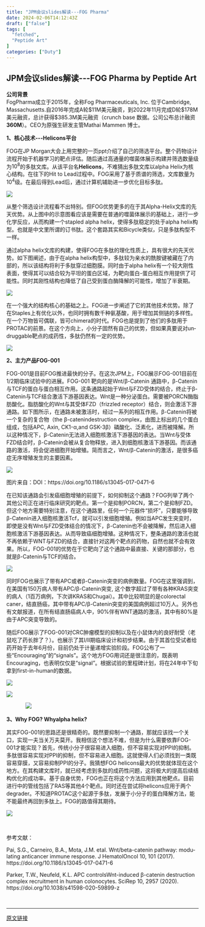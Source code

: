 ```yaml
---
title: "JPM会议slides解读---FOG Pharma"
date: 2024-02-06T14:12:43Z
draft: ["false"]
tags: [
  "fetched",
  "Peptide Art"
]
categories: ["Duty"]
---
```

JPM会议slides解读---FOG Pharma by Peptide Art
------
<div><section><strong><span>公司背景</span></strong></section><section><span lang="EN-US">FogPharma</span>成立于<span lang="EN-US">2015</span>年，全称<span lang="EN-US">Fog Pharmaceuticals, Inc. </span>位于<span lang="EN-US">Cambridge, Massachusetts.</span><span>自</span><span lang="EN-US">2016</span><span>年完成</span><span lang="EN-US">A</span><span>轮</span><span lang="EN-US">$11M</span><span>美元融资，到</span><span lang="EN-US">2022</span><span>年</span><span lang="EN-US">11</span><span>月完成</span><span lang="EN-US">D</span><span>轮</span><span lang="EN-US">$178M</span><span>美元融资，总计获得</span><span lang="EN-US">$385.3M</span><span>美元融资（</span><span lang="EN-US">crunch base </span><span>数据。</span><span>公司公布总计融资</span><strong><span lang="EN-US">360M</span></strong><span>）。</span><span lang="EN-US">CEO</span><span>为原强生研发主管</span><span lang="EN-US">Mathai Mammen </span><span>博士。</span></section><p><span><strong><span>1、核心技术---Helicons平台</span></strong></span></p><p><span lang="EN-US">FOG</span>在<span lang="EN-US">JP Morgan</span>大会上用完整的一页ppt介绍了自己的筛选平台。整个药物设计流程开始于机器学习的靶点评估。随后通过高通量的噬菌体展示构建并筛选数量级为<span lang="EN-US">10<sup>8</sup></span>的多肽文库。从该平台名<strong><span lang="EN-US">Helicons</span></strong>，不难猜出多肽文库以<span lang="EN-US">alpha Helix</span>为核心结构。在往下的<span lang="EN-US">Hit to Lead</span>过程中。<span lang="EN-US">FOG</span>采用了基于质谱的筛选，文库数量为<span lang="EN-US">10<sup>4</sup></span>级。在最后得到<span lang="EN-US">Lead</span>后，通过计算机辅助进一步优化目标多肽。<span lang="EN-US"><p></p></span></p><p><span lang="EN-US"><img data-imgfileid="100000007" data-ratio="0.5653179190751445" data-src="https://mmbiz.qpic.cn/sz_mmbiz_png/8vJuSpD3A65kjZGp9VARib2EJ79qgjmTqOnrCTicicLA9z4EgOMYjrl7svsrRLQ1MLpkvSEFdOkwKCyN586uId5Ww/640?wx_fmt=png&amp;from=appmsg" data-type="png" data-w="865" src="https://mmbiz.qpic.cn/sz_mmbiz_png/8vJuSpD3A65kjZGp9VARib2EJ79qgjmTqOnrCTicicLA9z4EgOMYjrl7svsrRLQ1MLpkvSEFdOkwKCyN586uId5Ww/640?wx_fmt=png&amp;from=appmsg"></span><span lang="EN-US"><p></p></span></p><p>从整个筛选设计流程看不出特别。但<span lang="EN-US">FOG</span>优势更多的在于其<span lang="EN-US">Alpha-Helix</span>文库的先天优势。从上图中的示意图看应该是需要在普通的噬菌体展示的基础上，进行一步化学反应，从而构建一个<span lang="EN-US">stapled alpha helix</span>，使得多肽稳定的处于<span lang="EN-US">alpha helix</span>构型。也就是中文里所谓的订书肽。这个套路其实和<span lang="EN-US">Bicycle</span>类似，只是多肽构型不一样。<span lang="EN-US"><p></p></span></p><p>通过<span lang="EN-US">alpha helix</span>文库的构建，使得<span lang="EN-US">FOG</span>在多肽的理化性质上，具有很大的先天优势。如下图阐述，由于在<span lang="EN-US">alpha helix</span>构型中，多肽较为亲水的酰胺键被藏在了内部的，所以该结构将利于多肽穿过细胞膜。同时由于<span lang="EN-US">alpha helix</span>有一个较大刚性表面，使得其可以结合较为平坦的蛋白区域，为靶向蛋白<span lang="EN-US">-</span>蛋白相互作用提供了可能性。同时其刚性结构也降低了自己受到蛋白酶降解的可能性，增加了半衰期。<span lang="EN-US"><p></p></span></p><p><img data-imgfileid="100000008" data-ratio="0.450920245398773" data-src="https://mmbiz.qpic.cn/sz_mmbiz_png/8vJuSpD3A65kjZGp9VARib2EJ79qgjmTqZLmjHJiajicOF9LicqhJTtopmxrW7fCgQOFOOZibdu3f2sbnjuREMQ5R9Q/640?wx_fmt=png&amp;from=appmsg" data-type="png" data-w="652" src="https://mmbiz.qpic.cn/sz_mmbiz_png/8vJuSpD3A65kjZGp9VARib2EJ79qgjmTqZLmjHJiajicOF9LicqhJTtopmxrW7fCgQOFOOZibdu3f2sbnjuREMQ5R9Q/640?wx_fmt=png&amp;from=appmsg"><span></span></p><p>在一个强大的结构核心的基础之上。<span lang="EN-US">FOG</span>进一步阐述了它的其他技术优势。除了在<span lang="EN-US">Staples</span>上有优化以外，也同时拥有数千种氨基酸，用于增加其侧链的多样性。在一个万物皆可偶联，皆可<span lang="EN-US">chimera</span>的时代。<span lang="EN-US">FOG</span>也是提到了他们的多肽用于<span lang="EN-US">PROTAC</span>的前景。在这个方向上，小分子固然有自己的优势，但如果真要说对<span lang="EN-US">undruggable</span>靶点的成药性，多肽仍然有一定的优势。<span lang="EN-US"><p></p></span></p><p><img data-imgfileid="100000009" data-ratio="0.42589703588143524" data-src="https://mmbiz.qpic.cn/sz_mmbiz_png/8vJuSpD3A65kjZGp9VARib2EJ79qgjmTqfqFQW2696icS7smZkh3LIeqtjyn1Lx6sfVyhqpqRqicQHnqDNHzZg9oQ/640?wx_fmt=png&amp;from=appmsg" data-type="png" data-w="641" src="https://mmbiz.qpic.cn/sz_mmbiz_png/8vJuSpD3A65kjZGp9VARib2EJ79qgjmTqfqFQW2696icS7smZkh3LIeqtjyn1Lx6sfVyhqpqRqicQHnqDNHzZg9oQ/640?wx_fmt=png&amp;from=appmsg"></p><p><strong><span>2、主力产品</span><span lang="EN-US">FOG-001</span></strong><span lang="EN-US"></span><br></p><p><span lang="EN-US">FOG-001</span>是目前<span lang="EN-US">FOG</span>推进最快的分子。在这次<span lang="EN-US">JPM</span>上，<span lang="EN-US">FOG</span>展示<span lang="EN-US">FOG-001</span>目前在<span lang="EN-US">1/2</span>期临床试验中的进展。<span lang="EN-US">FOG-001 </span>靶向的是<span lang="EN-US">Wnt/β-Catenin </span>通路中，<span lang="EN-US">β-Catenin</span>与<span lang="EN-US">TCF</span>的蛋白与蛋白相互作用。这条通路起始于<span lang="EN-US">Wnt</span>与<span lang="EN-US">FZD</span>受体的结合，终止于<span lang="EN-US">β-Catenin</span>与<span lang="EN-US">TCF</span>结合激活下游基因表达。<span lang="EN-US">Wnt</span>是一种分泌蛋白。需要被<span lang="EN-US">PORCN</span>酶脂肪酸化。脂肪酸化的<span lang="EN-US">Wnt</span>与其受体<span lang="EN-US">FZD</span>（<span lang="EN-US">frizzled receptor</span>）结合，则会激活下游通路。如下图所示，在通路未被激活时，经过一系列的相互作用。<span lang="EN-US">β-Catenin</span>将被一个复杂的复合物（<span lang="EN-US">the β-catenindestruction complex</span>，由图上标出的几个蛋白组成，包括<span lang="EN-US">APC, Axin, CK1-α,and GSK-3β</span>）磷酸化、泛素化，进而被降解。所以这种情况下，<span lang="EN-US">β-Catenin</span>无法进入细胞核激活下游基因的表达。当<span lang="EN-US">Wnt</span>与受体<span lang="EN-US">FZD</span>结合时，<span lang="EN-US">β-Catenin</span>会被从复合物释放，进入到细胞核激活下游基因。而该通路的激活，将会促进细胞开始增殖。简而言之，<span lang="EN-US">Wnt/β-Catenin</span>的激活，是很多癌症无序增殖发生的主要因素。<span lang="EN-US"><p></p></span></p><p><img data-imgfileid="100000010" data-ratio="0.7807848443843031" data-src="https://mmbiz.qpic.cn/sz_mmbiz_png/8vJuSpD3A65kjZGp9VARib2EJ79qgjmTqfa7GLFvPKZJs6TbwvTSicEC280OqSOdFAVXr71MKibeJ85PVQOq0mg7w/640?wx_fmt=png&amp;from=appmsg" data-type="png" data-w="739" src="https://mmbiz.qpic.cn/sz_mmbiz_png/8vJuSpD3A65kjZGp9VARib2EJ79qgjmTqfa7GLFvPKZJs6TbwvTSicEC280OqSOdFAVXr71MKibeJ85PVQOq0mg7w/640?wx_fmt=png&amp;from=appmsg"><span></span></p><p><span>图片来自：<span lang="EN-US">DOI</span>：<span lang="EN-US">https://doi.org/10.1186/s13045-017-0471-6</span></span><span lang="EN-US"><p></p></span></p><p>在已知该通路会引发癌细胞增殖的前提下，如何抑制这个通路？<span lang="EN-US">FOG</span>列举了两个其他公司正在进行临床研究的靶点。第一个是抑制<span lang="EN-US">PORCN</span>，第二个是抑制<span lang="EN-US">FZD</span>。但这个地方需要特别注意，在这个通路里，任何一个元器件“损坏”，只要能够导致<span lang="EN-US">β-Catenin</span>进入细胞核激活<span lang="EN-US">Tcf</span>，就可以引发细胞增殖。例如当<span lang="EN-US">APC</span>发生突变时，即使是没有<span lang="EN-US">Wnt</span>与<span lang="EN-US">FZD</span>受体结合的情况下，<span lang="EN-US">β-Catenin</span>也不会被降解，然后进入细胞核激活下游基因表达。从而导致癌细胞增殖。这种情况下，整条通路的激活也就不再依赖于<span lang="EN-US">WNT</span>与<span lang="EN-US">FZD</span>的结合，直接针对这两个靶点的药物，自然也就不会有效果。<span>所以，</span><span lang="EN-US">FOG-001</span><span>的优势在于它靶向了这个通路中最直接、关键的那部分，也就是</span><span lang="EN-US">β-Catenin</span><span>与</span><span lang="EN-US">TCF</span><span>的结合</span><span>。</span></p><p><img data-imgfileid="100000012" data-ratio="0.495260663507109" data-src="https://mmbiz.qpic.cn/sz_mmbiz_png/8vJuSpD3A65kjZGp9VARib2EJ79qgjmTqoeel0D3GqFZiclGLWthfIIJtyHibQ3EjB3ULTOtZqAiaeaEkkykb11NZw/640?wx_fmt=png&amp;from=appmsg" data-type="png" data-w="844" src="https://mmbiz.qpic.cn/sz_mmbiz_png/8vJuSpD3A65kjZGp9VARib2EJ79qgjmTqoeel0D3GqFZiclGLWthfIIJtyHibQ3EjB3ULTOtZqAiaeaEkkykb11NZw/640?wx_fmt=png&amp;from=appmsg"></p><p><span lang="EN-US"><span>同时FOG也展示了带有</span><span lang="EN-US">APC</span><span>或者</span><span lang="EN-US"><span>β-Catenin</span></span><span>突变的病例数量。</span>FOG</span>在这里强调到，在美国有<span lang="EN-US">150</span>万病人带有<span lang="EN-US">APC/β-Catenin</span>突变<span lang="EN-US">, </span>这个数字超过了带有各种<span lang="EN-US">KRAS</span>突变的病人（<span lang="EN-US">1</span>百万病例，下次讲<span lang="EN-US">KRAS</span>和<span lang="EN-US">Chugai</span>）。其中比较明显的是<span lang="EN-US">colorectal caner</span>，结直肠癌，其中带有<span lang="EN-US">APC/β-Catenin</span>突变的美国病例超过<span lang="EN-US">10</span>万人。另外也有文献报道，在所有结直肠癌病人中，<span lang="EN-US">90%</span>伴有<span lang="EN-US">WNT</span>通路的激活，其中有<span lang="EN-US">80%</span>是由于<span lang="EN-US">APC</span>突变导致的。<span lang="EN-US"><p></p></span></p><p>随后<span lang="EN-US">FOG</span>展示了<span lang="EN-US">FOG-001</span>对<span lang="EN-US">CRC</span>肿瘤模型的抑制以及在小鼠体内的良好耐受（老鼠吃了药长胖了？）。也展示了其<span lang="EN-US">I/II</span>期临床设计和初步结果。由于其首位受试者给药开始于去年<span lang="EN-US">6</span>月份，目前仍处于计量递增实验阶段。<span lang="EN-US">FOG</span>公布了一些“<span lang="EN-US">Encouraging</span>”的“<span lang="EN-US">signals”。</span><span lang="EN-US">这个地方FOG用词还是很注意的，既表明Encouraging，也表明仅仅是“signal”</span>。根据试验的里程碑计划，将在<span lang="EN-US">24</span>年中下旬拿到<span lang="EN-US">first-in-human</span>的数据。<span lang="EN-US"><p></p></span></p><p><span lang="EN-US"><img data-imgfileid="100000014" data-ratio="0.5156069364161849" data-src="https://mmbiz.qpic.cn/sz_mmbiz_png/8vJuSpD3A65kjZGp9VARib2EJ79qgjmTqes3a7xicbH3n0KcxzGOwyFR6NeibtQ0Pbqsibu7tA2bL9d6rfG4j1t23A/640?wx_fmt=png&amp;from=appmsg" data-type="png" data-w="865" src="https://mmbiz.qpic.cn/sz_mmbiz_png/8vJuSpD3A65kjZGp9VARib2EJ79qgjmTqes3a7xicbH3n0KcxzGOwyFR6NeibtQ0Pbqsibu7tA2bL9d6rfG4j1t23A/640?wx_fmt=png&amp;from=appmsg"></span></p><p><span lang="EN-US"><img data-imgfileid="100000013" data-ratio="0.5052023121387283" data-src="https://mmbiz.qpic.cn/sz_mmbiz_png/8vJuSpD3A65kjZGp9VARib2EJ79qgjmTqFBHyibcDiakZDzibqYgicPHSjvVuZ1g62kb4udF4a2mQrcgBsUXbJl8WaA/640?wx_fmt=png&amp;from=appmsg" data-type="png" data-w="865" src="https://mmbiz.qpic.cn/sz_mmbiz_png/8vJuSpD3A65kjZGp9VARib2EJ79qgjmTqFBHyibcDiakZDzibqYgicPHSjvVuZ1g62kb4udF4a2mQrcgBsUXbJl8WaA/640?wx_fmt=png&amp;from=appmsg"></span><span lang="EN-US"><p></p></span></p><p><span lang="EN-US"><p><strong>               <img data-imgfileid="100000015" data-ratio="0.18013245033112582" data-src="https://mmbiz.qpic.cn/sz_mmbiz_png/8vJuSpD3A65kjZGp9VARib2EJ79qgjmTq3tuNkQcFtbba7415ztOqpB8diaa6rqYQmiaouKOqZF4ic1qVwiaxUYoPwQ/640?wx_fmt=png&amp;from=appmsg" data-type="png" data-w="755" src="https://mmbiz.qpic.cn/sz_mmbiz_png/8vJuSpD3A65kjZGp9VARib2EJ79qgjmTq3tuNkQcFtbba7415ztOqpB8diaa6rqYQmiaouKOqZF4ic1qVwiaxUYoPwQ/640?wx_fmt=png&amp;from=appmsg"></strong></p></span></p><p><strong>3、<span lang="EN-US">Why FOG? Whyalpha helix?</span></strong><span lang="EN-US"><p></p></span></p><p>其实<span lang="EN-US">FOG-001</span>的思路还是很精奇的。既然要抑制一个通路，那就应该找一个关口，实现一夫当关万夫莫开。我相信这个想法不难，但是为什么需要依靠<span lang="EN-US">FOG-001</span>才能实现？首先，传统小分子很容易进入细胞，但不容易实现对<span lang="EN-US">PPI</span>的抑制。多肽很容易实现对<span lang="EN-US">PPI</span>的抑制，但不容易进入细胞。这就使得人们必须找到一类既容易穿膜，又容易抑制<span lang="EN-US">PPI</span>的分子。我猜想<span lang="EN-US">FOG helicons</span>最大的优势就体现在这个地方。在其构建文库时，就已经考虑到多肽的成药性问题，这将极大的提高后续结构优化的成功率。基于自身优势，<span lang="EN-US">FOG</span>也正在将这个方法应用到其他靶点。目前进行中的管线包括了RAS等其他4个靶点。同时还在尝试将helicons应用于两个<span lang="EN-US">degrader</span><span><span lang="EN-US">。不知道PROTAC这个起源于多肽，发展于小分子的蛋白降解方法，能不能最终再回到多肽上。FOG的路值得其期待。</span></span></p><p><span lang="EN-US"><img data-imgfileid="100000017" data-ratio="0.49248554913294795" data-src="https://mmbiz.qpic.cn/sz_mmbiz_png/8vJuSpD3A65kjZGp9VARib2EJ79qgjmTqzwWGPicsCqu9oVVBuwIhlOQVdiasibeTLJooYwmEtIBRucWkjpSB2Qicyg/640?wx_fmt=png&amp;from=appmsg" data-type="png" data-w="865" src="https://mmbiz.qpic.cn/sz_mmbiz_png/8vJuSpD3A65kjZGp9VARib2EJ79qgjmTqzwWGPicsCqu9oVVBuwIhlOQVdiasibeTLJooYwmEtIBRucWkjpSB2Qicyg/640?wx_fmt=png&amp;from=appmsg"></span><span lang="EN-US"><p></p></span></p><p><br></p><p>参考文献：<span lang="EN-US"><p></p></span></p><p><span lang="EN-US">Pai, S.G., Carneiro, B.A., Mota, J.M. etal. Wnt/beta-catenin pathway: modulating anticancer immune response. J HematolOncol 10, 101 (2017). https://doi.org/10.1186/s13045-017-0471-6<p></p></span></p><p><span lang="EN-US">Parker, T.W., Neufeld, K.L. APC controlsWnt-induced β-catenin destruction complex recruitment in human colonocytes. SciRep 10, 2957 (2020). https://doi.org/10.1038/s41598-020-59899-z<p></p></span></p><p><br></p><p><mp-style-type data-value="3"></mp-style-type></p></div>  
<hr>
<a href="https://mp.weixin.qq.com/s/8XqFD6gISDiNSNgY6FTyzw",target="_blank" rel="noopener noreferrer">原文链接</a>
